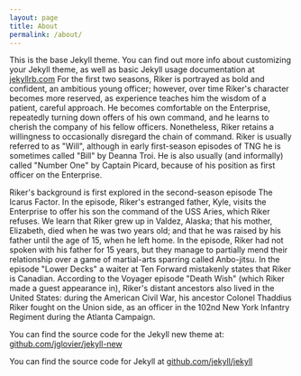 ```yaml
---
layout: page
title: About
permalink: /about/
---
```


This is the base Jekyll theme. You can find out more info about customizing your Jekyll theme, as well as basic Jekyll usage documentation at [jekyllrb.com](http://jekyllrb.com/) For the first two seasons, Riker is portrayed as bold and confident, an ambitious young officer; however, over time Riker's character becomes more reserved, as experience teaches him the wisdom of a patient, careful approach. He becomes comfortable on the Enterprise, repeatedly turning down offers of his own command, and he learns to cherish the company of his fellow officers. Nonetheless, Riker retains a willingness to occasionally disregard the chain of command. Riker is usually referred to as "Will", although in early first-season episodes of TNG he is sometimes called "Bill" by Deanna Troi. He is also usually (and informally) called "Number One" by Captain Picard, because of his position as first officer on the Enterprise.

Riker's background is first explored in the second-season episode The Icarus Factor. In the episode, Riker's estranged father, Kyle, visits the Enterprise to offer his son the command of the USS Aries, which Riker refuses. We learn that Riker grew up in Valdez, Alaska; that his mother, Elizabeth, died when he was two years old; and that he was raised by his father until the age of 15, when he left home. In the episode, Riker had not spoken with his father for 15 years, but they manage to partially mend their relationship over a game of martial-arts sparring called Anbo-jitsu. In the episode "Lower Decks" a waiter at Ten Forward mistakenly states that Riker is Canadian. According to the Voyager episode "Death Wish" (which Riker made a guest appearance in), Riker's distant ancestors also lived in the United States: during the American Civil War, his ancestor Colonel Thaddius Riker fought on the Union side, as an officer in the 102nd New York Infantry Regiment during the Atlanta Campaign.


You can find the source code for the Jekyll new theme at: [github.com/jglovier/jekyll-new](https://github.com/jglovier/jekyll-new)

You can find the source code for Jekyll at [github.com/jekyll/jekyll](https://github.com/jekyll/jekyll)
